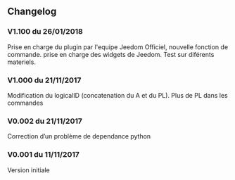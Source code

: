 Changelog 
---------

### V1.100 du 26/01/2018
Prise en charge du plugin par l'equipe Jeedom Officiel, nouvelle fonction de commande. prise en charge des widgets de Jeedom.
Test sur diférents materiels.

### V1.000 du 21/11/2017 

Modification du logicalID (concatenation du A et du PL). Plus de PL dans
les commandes

### V0.002 du 21/11/2017 

Correction d’un problème de dependance python

### V0.001 du 11/11/2017 

Version initiale
